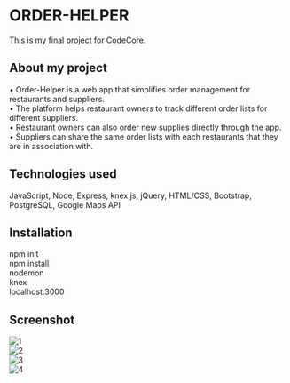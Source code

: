 # ORDER-HELPER
This is my final project for CodeCore.

## About my project
• Order-Helper is a web app that simplifies order management for restaurants and suppliers.<br />
• The platform helps restaurant owners to track different order lists for different suppliers.<br />
• Restaurant owners can also order new supplies directly through the app.<br />
• Suppliers can share the same order lists with each restaurants that they are in association with.<br />

## Technologies used
JavaScript, Node, Express, knex.js, jQuery, HTML/CSS, Bootstrap, PostgreSQL, Google Maps API

## Installation
npm init<br />
npm install<br />
nodemon<br />
knex<br />
localhost:3000<br />

## Screenshot
![1](https://user-images.githubusercontent.com/30785413/33972668-eb4fa554-e033-11e7-86ae-8f6f78abe033.png)
<br />
![2](https://user-images.githubusercontent.com/30785413/33972724-3b6f0e12-e034-11e7-855c-74dcb31cff4a.png)
<br />
![3](https://user-images.githubusercontent.com/30785413/33972726-3b911aca-e034-11e7-9816-c4942bfba0c0.png)
<br />
![4](https://user-images.githubusercontent.com/30785413/33972727-3bad5942-e034-11e7-9cc5-fc44bf942370.png)
